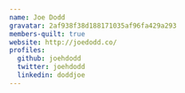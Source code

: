 ```yaml
---
name: Joe Dodd
gravatar: 2af938f38d188171035af96fa429a293
members-quilt: true
website: http://joedodd.co/
profiles:
  github: joehdodd
  twitter: joehdodd
  linkedin: doddjoe
---
```

